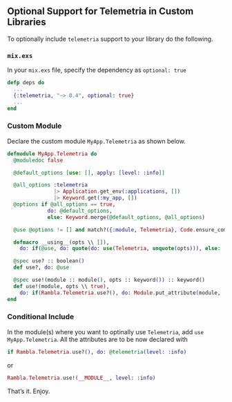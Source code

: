 ## Optional Support for Telemetria in Custom Libraries

To optionally include `telemetria` support to your library do the following.

### `mix.exs`

In your `mix.exs` file, specify the dependency as `optional: true`

```elixir
defp deps do
  ...
  {:telemetria, "~> 0.4", optional: true}
  ...
end
```

### Custom Module

Declare the custom module `MyApp.Telemetria` as shown below.

```elixir
defmodule MyApp.Telemetria do
  @moduledoc false

  @default_options [use: [], apply: [level: :info]]

  @all_options :telemetria
               |> Application.get_env(:applications, [])
               |> Keyword.get(:my_app, [])
  @options if @all_options == true,
             do: @default_options,
             else: Keyword.merge(@default_options, @all_options)

  @use @options != [] and match?({:module, Telemetria}, Code.ensure_compiled(Telemetria))

  defmacro __using__(opts \\ []),
    do: if(@use, do: quote(do: use(Telemetria, unquote(opts))), else: :ok)

  @spec use? :: boolean()
  def use?, do: @use

  @spec use!(module :: module(), opts :: keyword()) :: keyword()
  def use!(module, opts \\ true),
    do: if(Rambla.Telemetria.use?(), do: Module.put_attribute(module, :telemetria, opts))
end
```

### Conditional Include

In the module(s) where you want to optinally use `Telemetria`, add
`use MyApp.Telemetria`. All the attributes are to be now declared with

```elixir
if Rambla.Telemetria.use?(), do: @telemetria(level: :info)
```

or

```elixir
Rambla.Telemetria.use!(__MODULE__, level: :info)
```

That’s it. Enjoy.
